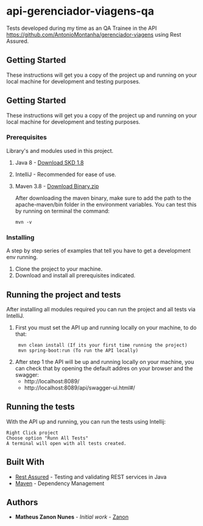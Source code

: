 # api-gerenciador-viagens-qa
Tests developed during my time as an QA Trainee in the API https://github.com/AntonioMontanha/gerenciador-viagens using Rest Assured.

## Getting Started
These instructions will get you a copy of the project up and running on your local machine for development and testing purposes. 

## Getting Started
These instructions will get you a copy of the project up and running on your local machine for development and testing purposes.

### Prerequisites
Library's and modules used in this project.

1. Java 8 - [Download SKD 1.8](https://www.oracle.com/br/java/technologies/javase/javase-jdk8-downloads.html)
2. IntelliJ - Recommended for ease of use.
3. Maven 3.8 - [Download Binary.zip](https://ftp.unicamp.br/pub/apache/maven/maven-3/3.8.1/binaries/apache-maven-3.8.1-bin.zip)

   After downloading the maven binary, make sure to add the path
   to the apache-maven/bin folder in the environment variables.
   You can test this by running on terminal the command:
      ```
      mvn -v
      ```

### Installing
A step by step series of examples that tell you have to get a development env running.
1. Clone the project to your machine.
2. Download and install all prerequisites indicated.

## Running the project and tests
After installing all modules required you can run the project and all tests via IntelliJ.
1. First you must set the API up and running locally on your machine, to do that:
   ```
    mvn clean install (If its your first time running the project) 
    mvn spring-boot:run (To run the API locally)
   ```
2. After step 1 the API will be up and running locally on your machine, you can
check that by opening the default addres on your browser and the swagger:
    * http://localhost:8089/
    * http://localhost:8089/api/swagger-ui.html#/
    
## Running the tests
With the API up and running, you can run the tests using Intellij:
   ```
   Right Click project 
   Choose option "Runn All Tests"
   A terminal will open with all tests created.
   ```
## Built With

* [Rest Assured](https://rest-assured.io/) - Testing and validating REST services in Java
* [Maven](https://maven.apache.org/) - Dependency Management


## Authors

* **Matheus Zanon Nunes** - *Initial work* - [Zanon](https://github.com/zanon005)

